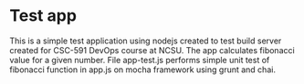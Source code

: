 # Test app  
This is a simple test application using nodejs created to test build server created for CSC-591 DevOps course at NCSU.
The app calculates fibonacci value for a given number. 
File app-test.js performs simple unit test of fibonacci function in app.js on mocha framework using grunt and chai.
